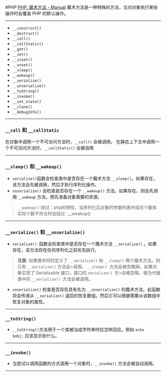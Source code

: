 #PHP 
[PHP: 魔术方法 - Manual](https://www.php.net/manual/zh/language.oop5.magic.php)
魔术方法是一种特殊的方法，当对对象执行某些操作时会覆盖 PHP 的默认操作。
***
 -  `__construct()` 
 -  `__destruct()` 
 -  `__call() `
 -  `__callStatic()` 
 -  `__get() `
 -  `__set()` 
 -  `__isset()` 
 -  `__unset()`
 -  `__sleep()` 
 -  `__wakeup()`
 -  `__serialize()` 
 -  `__unserialize()` 
 -  `__toString()` 
 -  `__invoke()`
 -  `__set_state() `
 -  `__clone() `
 -  `__debugInfo() `
 ***
###  `__call` 和 `__callStatic`

在对象中调用一个不可访问方法时，`__call()` 会被调用。
在静态上下文中调用一个不可访问方法时，`__callStatic()` 会被调用
 ***
### `__sleep()` 和 `__wakeup()`
- `serialize()`函数会检查类中是否存在一个魔术方法 `__sleep()`。如果存在，该方法会先被调用，然后才执行序列化操作。
- `unserialize()` 会检查是否存在一个 `__wakeup()` 方法。如果存在，则会先调用 `__wakeup` 方法，预先准备对象需要的资源。

> `__wakeup()` 绕过：php的特性，当序列化后对象的参数列表中成员个数和实际个数不符合时会绕过 `__weakup()
***
### `__serialize()` 和 `__unserialize()`
- `serialize() `函数会检查类中是否存在一个魔术方法 `__serialize()` 。如果存在，该方法将在任何序列化之前优先执行。
>__注意:__
>如果类中同时定义了 `__serialize()` 和 `__sleep()` 两个魔术方法，则只有 `__serialize()` 方法会>调用。 `__sleep() `方法会被忽略掉。如果对象实现了 Serializable 接口，接口的 `serialize() `方>会被忽略，做为代替类中的 `__serialize() `方法会被调用。
-  `unserialize()` 检查是否存在具有名为 `__unserialize()` 的魔术方法。此函数将会传递从 `__serialize()` 返回的恢复数组。然后它可以根据需要从该数组中恢复对象的属性。
***
### `__toString()`
- `__toString()`方法用于一个类被当成字符串时应怎样回应。例如 `echo $obj;` 应该显示些什么。
***
### `__invoke()`
- 当尝试以调用函数的方式调用一个对象时，`__invoke()` 方法会被自动调用。
***
